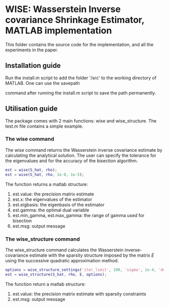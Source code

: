 # WISE: Wasserstein Inverse covariance Shrinkage Estimator, MATLAB implementation

This folder contains the source code for the implementation, and all the experiments in the paper.

## Installation guide

Run the install.m script to add the folder '/src' to the working directory of MATLAB. One can use the savepath 

command after running the install.m script to save the path permanently.

## Utilisation guide

The package comes with 2 main functions: wise and wise_structure. The test.m file contains a simple example.


### The wise command

The wise command returns the Wasserstein inverse covariance estimate by calculating the analytical solution. The user can specify the tolerance for the eigenvalues and for the accuracy of the bisection algorithm.

```matlab
est = wise(S_hat, rho);
est = wise(S_hat, rho, 1e-8, 1e-5);
```

The function returns a matlab structure:

1. est.value: the precision matrix estimate
2. est.x: the eigenvalues of the estimator
3. est.eigbasis: the eigenbasis of the estimator
4. est.gamma: the optimal dual variable
5. est.min_gamma, est.max_gamma: the range of gamma used for bisection
6. est.msg: output message
    

### The wise_structure command

The wise_structure command calculates the Wasserstein inverse-covariance estimate with the sparsity structure 
imposed by the matrix $E$ using the successive quadratic approximation method.

```matlab
options = wise_structure_settings('iter_limit', 100, 'sigma', 1e-4, 'delta_tol', 1e-6, 'gradient_tol', 1e-4);
est = wise_structure(S_hat, rho, E, options);
```


The function return a matlab structure:
1. est.value: the precision matrix estimate with sparsity constraints
2. est.msg: output message